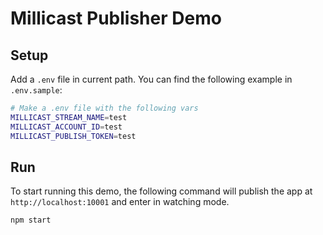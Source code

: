 # Millicast Publisher Demo

## Setup
Add a `.env` file in current path. You can find the following example in `.env.sample`:
```sh
# Make a .env file with the following vars
MILLICAST_STREAM_NAME=test
MILLICAST_ACCOUNT_ID=test
MILLICAST_PUBLISH_TOKEN=test
```
## Run
To start running this demo, the following command will publish the app at `http://localhost:10001` and enter in watching mode.
```sh
npm start
```
